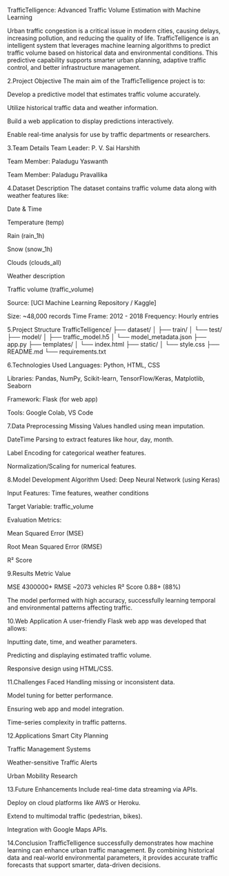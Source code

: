 TrafficTelligence: Advanced Traffic Volume Estimation with Machine Learning

Urban traffic congestion is a critical issue in modern cities, causing delays, increasing pollution, and reducing the quality of life. TrafficTelligence is an intelligent system that leverages machine learning algorithms to predict traffic volume based on historical data and environmental conditions. This predictive capability supports smarter urban planning, adaptive traffic control, and better infrastructure management.

2.Project Objective
The main aim of the TrafficTelligence project is to:

Develop a predictive model that estimates traffic volume accurately.

Utilize historical traffic data and weather information.

Build a web application to display predictions interactively.

Enable real-time analysis for use by traffic departments or researchers.

3.Team Details
Team Leader: P. V. Sai Harshith

Team Member: Paladugu Yaswanth

Team Member: Paladugu Pravallika

4.Dataset Description
The dataset contains traffic volume data along with weather features like:

Date & Time

Temperature (temp)

Rain (rain_1h)

Snow (snow_1h)

Clouds (clouds_all)

Weather description

Traffic volume (traffic_volume)

Source: [UCI Machine Learning Repository / Kaggle]

Size: ~48,000 records Time Frame: 2012 - 2018 Frequency: Hourly entries

5.Project Structure
TrafficTelligence/ ├── dataset/ │ ├── train/ │ └── test/ ├── model/ │ ├── traffic_model.h5 │ └── model_metadata.json ├── app.py ├── templates/ │ └── index.html ├── static/ │ └── style.css ├── README.md └── requirements.txt

6.Technologies Used
Languages: Python, HTML, CSS

Libraries: Pandas, NumPy, Scikit-learn, TensorFlow/Keras, Matplotlib, Seaborn

Framework: Flask (for web app)

Tools: Google Colab, VS Code

7.Data Preprocessing
Missing Values handled using mean imputation.

DateTime Parsing to extract features like hour, day, month.

Label Encoding for categorical weather features.

Normalization/Scaling for numerical features.

8.Model Development
Algorithm Used: Deep Neural Network (using Keras)

Input Features: Time features, weather conditions

Target Variable: traffic_volume

Evaluation Metrics:

Mean Squared Error (MSE)

Root Mean Squared Error (RMSE)

R² Score

9.Results
Metric Value

MSE 4300000+ RMSE ~2073 vehicles R² Score 0.88+ (88%)

The model performed with high accuracy, successfully learning temporal and environmental patterns affecting traffic.

10.Web Application
A user-friendly Flask web app was developed that allows:

Inputting date, time, and weather parameters.

Predicting and displaying estimated traffic volume.

Responsive design using HTML/CSS.

11.Challenges Faced
Handling missing or inconsistent data.

Model tuning for better performance.

Ensuring web app and model integration.

Time-series complexity in traffic patterns.

12.Applications
Smart City Planning

Traffic Management Systems

Weather-sensitive Traffic Alerts

Urban Mobility Research

13.Future Enhancements
Include real-time data streaming via APIs.

Deploy on cloud platforms like AWS or Heroku.

Extend to multimodal traffic (pedestrian, bikes).

Integration with Google Maps APIs.

14.Conclusion
TrafficTelligence successfully demonstrates how machine learning can enhance urban traffic management. By combining historical data and real-world environmental parameters, it provides accurate traffic forecasts that support smarter, data-driven decisions.
